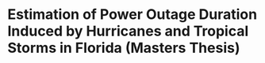 # Estimation of Power Outage Duration Induced by Hurricanes and Tropical Storms in Florida (Masters Thesis)

